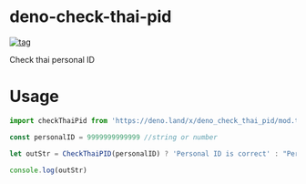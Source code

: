 # deno-check-thai-pid

[![tag](https://img.shields.io/github/v/tag/thiti-y/deno-check-thai-pid)](https://github.com/thiti-y/deno-check-thai-pid/tags)

Check thai personal ID

# Usage

````javascript
import checkThaiPid from 'https://deno.land/x/deno_check_thai_pid/mod.ts'

const personalID = 9999999999999 //string or number

let outStr = CheckThaiPID(personalID) ? 'Personal ID is correct' : "Personal ID is incorrect"

console.log(outStr)
````
